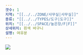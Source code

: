 ```yaml
---
갯수: 1
지역: "[[../../ZONE/사무실|사무실]]"
종류: "[[../../TYPES/도구|도구]]"
위치: "[[../../SPACE/높은장/F|F]]"
상세위치: 흰색 바구니
설명: 여유분
---
```

![](http://192.168.50.22/images/240607_IMG_0182.jpg)